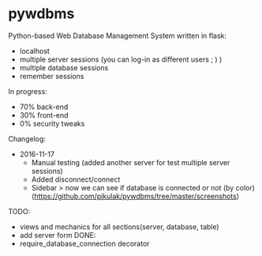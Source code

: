 # pywdbms
Python-based Web Database Management System written in flask:
* localhost
* multiple server sessions (you can log-in as different users ; ) )
* multiple database sessions
* remember sessions

In progress:
* 70% back-end
* 30% front-end
* 0% security tweaks

Changelog:
* 2016-11-17
  * Manual testing (added another server for test multiple server sessions)
  * Added disconnect/connect
  * Sidebar > now we can see if database is connected or not (by color) (https://github.com/pikulak/pywdbms/tree/master/screenshots)

TODO:
* views and mechanics for all sections(server, database, table)
* add server form
DONE:
* require_database_connection decorator
